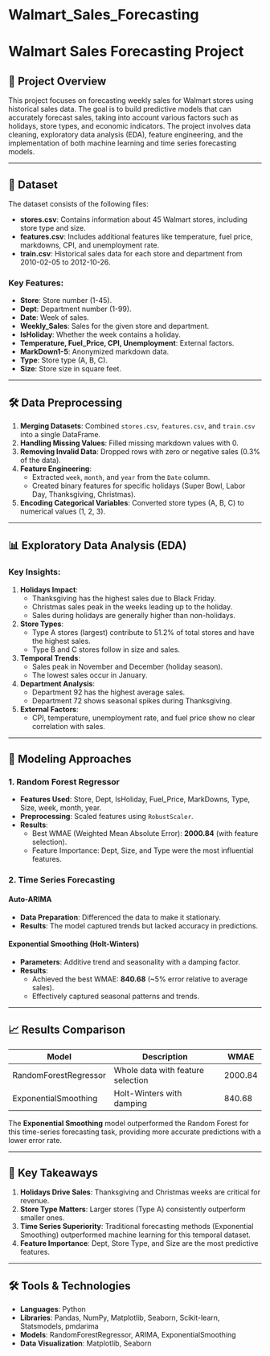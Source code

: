 # Walmart_Sales_Forecasting
# Walmart Sales Forecasting Project

## 📌 Project Overview
This project focuses on forecasting weekly sales for Walmart stores using historical sales data. The goal is to build predictive models that can accurately forecast sales, taking into account various factors such as holidays, store types, and economic indicators. The project involves data cleaning, exploratory data analysis (EDA), feature engineering, and the implementation of both machine learning and time series forecasting models.

---

## 📂 Dataset
The dataset consists of the following files:
- **stores.csv**: Contains information about 45 Walmart stores, including store type and size.
- **features.csv**: Includes additional features like temperature, fuel price, markdowns, CPI, and unemployment rate.
- **train.csv**: Historical sales data for each store and department from 2010-02-05 to 2012-10-26.

### Key Features:
- **Store**: Store number (1-45).
- **Dept**: Department number (1-99).
- **Date**: Week of sales.
- **Weekly_Sales**: Sales for the given store and department.
- **IsHoliday**: Whether the week contains a holiday.
- **Temperature, Fuel_Price, CPI, Unemployment**: External factors.
- **MarkDown1-5**: Anonymized markdown data.
- **Type**: Store type (A, B, C).
- **Size**: Store size in square feet.

---

## 🛠️ Data Preprocessing
1. **Merging Datasets**: Combined `stores.csv`, `features.csv`, and `train.csv` into a single DataFrame.
2. **Handling Missing Values**: Filled missing markdown values with 0.
3. **Removing Invalid Data**: Dropped rows with zero or negative sales (0.3% of the data).
4. **Feature Engineering**:
   - Extracted `week`, `month`, and `year` from the `Date` column.
   - Created binary features for specific holidays (Super Bowl, Labor Day, Thanksgiving, Christmas).
5. **Encoding Categorical Variables**: Converted store types (A, B, C) to numerical values (1, 2, 3).

---

## 📊 Exploratory Data Analysis (EDA)
### Key Insights:
1. **Holidays Impact**:
   - Thanksgiving has the highest sales due to Black Friday.
   - Christmas sales peak in the weeks leading up to the holiday.
   - Sales during holidays are generally higher than non-holidays.
2. **Store Types**:
   - Type A stores (largest) contribute to 51.2% of total stores and have the highest sales.
   - Type B and C stores follow in size and sales.
3. **Temporal Trends**:
   - Sales peak in November and December (holiday season).
   - The lowest sales occur in January.
4. **Department Analysis**:
   - Department 92 has the highest average sales.
   - Department 72 shows seasonal spikes during Thanksgiving.
5. **External Factors**:
   - CPI, temperature, unemployment rate, and fuel price show no clear correlation with sales.

---

## 🧠 Modeling Approaches
### 1. Random Forest Regressor
- **Features Used**: Store, Dept, IsHoliday, Fuel_Price, MarkDowns, Type, Size, week, month, year.
- **Preprocessing**: Scaled features using `RobustScaler`.
- **Results**:
  - Best WMAE (Weighted Mean Absolute Error): **2000.84** (with feature selection).
  - Feature Importance: Dept, Size, and Type were the most influential features.

### 2. Time Series Forecasting
#### Auto-ARIMA
- **Data Preparation**: Differenced the data to make it stationary.
- **Results**: The model captured trends but lacked accuracy in predictions.

#### Exponential Smoothing (Holt-Winters)
- **Parameters**: Additive trend and seasonality with a damping factor.
- **Results**:
  - Achieved the best WMAE: **840.68** (~5% error relative to average sales).
  - Effectively captured seasonal patterns and trends.

---

## 📈 Results Comparison
| Model                     | Description                          | WMAE     |
|---------------------------|--------------------------------------|----------|
| RandomForestRegressor     | Whole data with feature selection    | 2000.84  |
| ExponentialSmoothing      | Holt-Winters with damping            | 840.68   |

The **Exponential Smoothing** model outperformed the Random Forest for this time-series forecasting task, providing more accurate predictions with a lower error rate.

---

## 🚀 Key Takeaways
1. **Holidays Drive Sales**: Thanksgiving and Christmas weeks are critical for revenue.
2. **Store Type Matters**: Larger stores (Type A) consistently outperform smaller ones.
3. **Time Series Superiority**: Traditional forecasting methods (Exponential Smoothing) outperformed machine learning for this temporal dataset.
4. **Feature Importance**: Dept, Store Type, and Size are the most predictive features.

---

## 🛠️ Tools & Technologies
- **Languages**: Python
- **Libraries**: Pandas, NumPy, Matplotlib, Seaborn, Scikit-learn, Statsmodels, pmdarima
- **Models**: RandomForestRegressor, ARIMA, ExponentialSmoothing
- **Data Visualization**: Matplotlib, Seaborn
